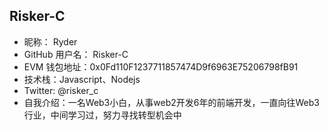 ## Risker-C

- 昵称： Ryder
- GitHub 用户名： Risker-C
- EVM 钱包地址：0x0Fd110F1237711857474D9f6963E75206798fB91
- 技术栈：Javascript、Nodejs
- Twitter:  @risker_c
- 自我介绍：一名Web3小白，从事web2开发6年的前端开发，一直向往Web3行业，中间学习过，努力寻找转型机会中
